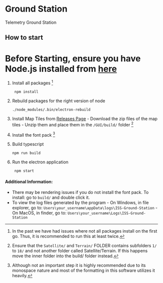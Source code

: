 # Ground Station
Telemetry Ground Station

## How to start

# Before Starting, ensure you have Node.js installed from [here](https://nodejs.org/en/) 

1. Install all packages [^1]
   
        npm install

2. Rebuild packages for the right version of node
   
       ./node_modules/.bin/electron-rebuild

3. Install Map Tiles from [Releases Page](https://github.com/ISSUIUC/GroundStation/releases)
       - Download the zip files of the map tiles
       - Unzip them and place them in the ```/GUI/build/``` folder [^2]

4. Install the font pack [^3]

5. Build typescript
  
       npm run build
      
6. Run the electron application

        npm start

#### Additional Information:

- There may be rendering issues if you do not install the font pack. To install: go to ```build/``` and double click it.
- To view the log files generated by the program
       - On Windows, in file explorer, go to: ```Users\your_username\appData\logs\ISS-Ground-Station```
       - On MacOS, in finder, go to: ```Users\your_username\Logs\ISS-Ground-Station```

[^1]: In the past we have had issues where not all packages install on the first go. Thus, it is recommended to run this at least twice.
[^2]: Ensure that the ```Satellite/``` and ```Terrain/``` FOLDER contains subfolders ```1/``` to ```18/``` and not another folder called Satellite/Terrain. If this happens move the inner folder into the build/ folder instead.
[^3]: Although not an important step it is highly recommended due to its monospace nature and most of the formatting in this software utilizes it heavily.